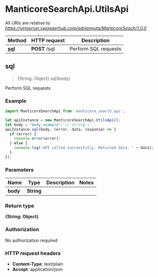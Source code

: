 # ManticoreSearchApi.UtilsApi

All URIs are relative to *https://virtserver.swaggerhub.com/adriannuta/ManticoreSeach/1.0.0*

Method | HTTP request | Description
------------- | ------------- | -------------
[**sql**](UtilsApi.md#sql) | **POST** /sql | Perform SQL requests



## sql

> {String: Object} sql(body)

Perform SQL requests

### Example

```javascript
import ManticoreSearchApi from 'manticore_search_api';

let apiInstance = new ManticoreSearchApi.UtilsApi();
let body = "body_example"; // String | 
apiInstance.sql(body, (error, data, response) => {
  if (error) {
    console.error(error);
  } else {
    console.log('API called successfully. Returned data: ' + data);
  }
});
```

### Parameters


Name | Type | Description  | Notes
------------- | ------------- | ------------- | -------------
 **body** | **String**|  | 

### Return type

**{String: Object}**

### Authorization

No authorization required

### HTTP request headers

- **Content-Type**: text/plain
- **Accept**: application/json


